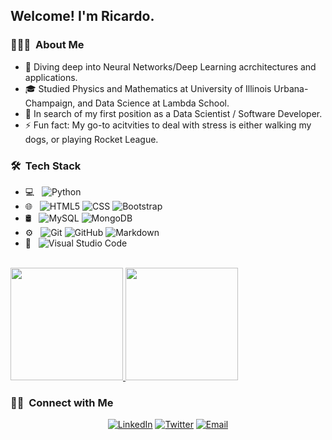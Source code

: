 <h2> Welcome! I'm Ricardo.</h2>

<h3> 👨🏻‍💻 &nbsp;About Me </h3>

- 🤔  Diving deep into Neural Networks/Deep Learning acrchitectures and applications.
- 🎓  Studied Physics and Mathematics at University of Illinois Urbana-Champaign, and Data Science at Lambda School.
- 💼  In search of my first position as a Data Scientist / Software Developer.
-  ⚡  Fun fact: My go-to acitvities to deal with stress is either walking my dogs, or playing Rocket League.

<h3> 🛠 &nbsp;Tech Stack</h3>

- 💻 &nbsp;
  ![Python](https://img.shields.io/badge/-Python-333333?style=flat&logo=python)
- 🌐 &nbsp;
  ![HTML5](https://img.shields.io/badge/-HTML5-333333?style=flat&logo=HTML5)
  ![CSS](https://img.shields.io/badge/-CSS-333333?style=flat&logo=CSS3&logoColor=1572B6)
  ![Bootstrap](https://img.shields.io/badge/-Bootstrap-333333?style=flat&logo=bootstrap&logoColor=563D7C)
- 🛢 &nbsp;
  ![MySQL](https://img.shields.io/badge/-MySQL-333333?style=flat&logo=mysql)
  ![MongoDB](https://img.shields.io/badge/-MongoDB-333333?style=flat&logo=mongodb)
- ⚙️ &nbsp;
  ![Git](https://img.shields.io/badge/-Git-333333?style=flat&logo=git)
  ![GitHub](https://img.shields.io/badge/-GitHub-333333?style=flat&logo=github)
  ![Markdown](https://img.shields.io/badge/-Markdown-333333?style=flat&logo=markdown)
- 🔧 &nbsp;
  ![Visual Studio Code](https://img.shields.io/badge/-Visual%20Studio%20Code-333333?style=flat&logo=visual-studio-code&logoColor=007ACC)

<br/>

<a href="https://github.com/reesh19">
  <img height="180em" src="https://github-readme-stats.vercel.app/api?username=reesh19&theme=buefy&show_icons=true" />
  <img height="180em" src="https://github-readme-stats.vercel.app/api/top-langs/?username=reesh19&theme=buefy&layout=compact" />
</a>

<br/>

<h3> 🤝🏻 &nbsp;Connect with Me </h3>

<p align="center">
<a href="https://www.linkedin.com/in/ricardo-a-rodriguez-f/"><img alt="LinkedIn" src="https://img.shields.io/badge/LinkedIn-Ricardo%20Rodriguez-blue?style=flat-square&logo=linkedin"></a>
<a href="https://twitter.com/reesh_19"><img alt="Twitter" src="https://img.shields.io/badge/Twitter-reesh_19-blue?style=flat-square&logo=twitter"></a>
<a href="mailto:rodriguezr235@gmail.com"><img alt="Email" src="https://img.shields.io/badge/Email-rodriguezr235@gmail.com-blue?style=flat-square&logo=gmail"></a>
</p>
